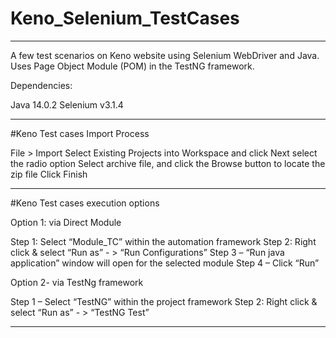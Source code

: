 # Keno_Selenium_TestCases
-------------------------------------------
A few test scenarios on Keno website using Selenium WebDriver and Java. Uses Page Object Module (POM) in the TestNG framework.

Dependencies:

Java 14.0.2
Selenium v3.1.4

------------------------

#Keno Test cases Import Process

File > Import
Select Existing Projects into Workspace and click Next
select the radio option Select archive file, and click the Browse button to locate the zip file
Click Finish

------------------------

#Keno Test cases execution options

Option 1: via Direct Module

Step 1: Select “Module_TC” within the automation framework
Step 2: Right click & select “Run as” - > “Run Configurations”
Step 3 – “Run java application” window will open for the selected module
Step 4 – Click “Run”

Option 2- via TestNg framework

Step 1 – Select “TestNG” within the project framework
Step 2: Right click & select “Run as” - > “TestNG Test”

--------------------------
